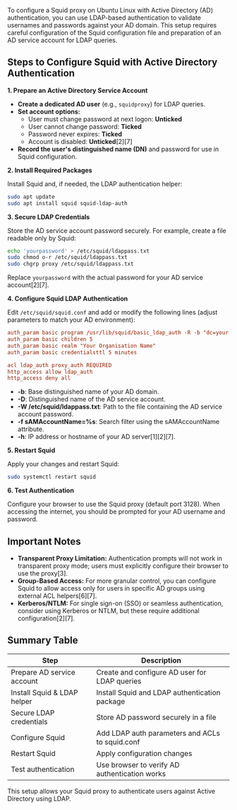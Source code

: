 To configure a Squid proxy on Ubuntu Linux with Active Directory (AD) authentication, you can use LDAP-based authentication to validate usernames and passwords against your AD domain. This setup requires careful configuration of the Squid configuration file and preparation of an AD service account for LDAP queries.

## Steps to Configure Squid with Active Directory Authentication

**1. Prepare an Active Directory Service Account**

- **Create a dedicated AD user** (e.g., `squidproxy`) for LDAP queries.
- **Set account options:**
  - User must change password at next logon: **Unticked**
  - User cannot change password: **Ticked**
  - Password never expires: **Ticked**
  - Account is disabled: **Unticked**[2][7]
- **Record the user's distinguished name (DN)** and password for use in Squid configuration.

**2. Install Required Packages**

Install Squid and, if needed, the LDAP authentication helper:

```bash
sudo apt update
sudo apt install squid squid-ldap-auth
```

**3. Secure LDAP Credentials**

Store the AD service account password securely. For example, create a file readable only by Squid:

```bash
echo 'yourpassword' > /etc/squid/ldappass.txt
sudo chmod o-r /etc/squid/ldappass.txt
sudo chgrp proxy /etc/squid/ldappass.txt
```
Replace `yourpassword` with the actual password for your AD service account[2][7].

**4. Configure Squid LDAP Authentication**

Edit `/etc/squid/squid.conf` and add or modify the following lines (adjust parameters to match your AD environment):

```conf
auth_param basic program /usr/lib/squid/basic_ldap_auth -R -b "dc=your,dc=domain,dc=com" -D "cn=squidproxy,cn=Users,dc=your,dc=domain,dc=com" -W /etc/squid/ldappass.txt -f sAMAccountName=%s -h 192.168.1.75
auth_param basic children 5
auth_param basic realm "Your Organisation Name"
auth_param basic credentialsttl 5 minutes

acl ldap_auth proxy_auth REQUIRED
http_access allow ldap_auth
http_access deny all
```
- **-b**: Base distinguished name of your AD domain.
- **-D**: Distinguished name of the AD service account.
- **-W /etc/squid/ldappass.txt**: Path to the file containing the AD service account password.
- **-f sAMAccountName=%s**: Search filter using the sAMAccountName attribute.
- **-h**: IP address or hostname of your AD server[1][2][7].

**5. Restart Squid**

Apply your changes and restart Squid:

```bash
sudo systemctl restart squid
```

**6. Test Authentication**

Configure your browser to use the Squid proxy (default port 3128). When accessing the internet, you should be prompted for your AD username and password.

## Important Notes

- **Transparent Proxy Limitation:** Authentication prompts will not work in transparent proxy mode; users must explicitly configure their browser to use the proxy[3].
- **Group-Based Access:** For more granular control, you can configure Squid to allow access only for users in specific AD groups using external ACL helpers[6][7].
- **Kerberos/NTLM:** For single sign-on (SSO) or seamless authentication, consider using Kerberos or NTLM, but these require additional configuration[2][7].

## Summary Table

| Step                         | Description                                                                 |
|------------------------------|-----------------------------------------------------------------------------|
| Prepare AD service account   | Create and configure AD user for LDAP queries                               |
| Install Squid & LDAP helper  | Install Squid and LDAP authentication package                               |
| Secure LDAP credentials      | Store AD password securely in a file                                        |
| Configure Squid              | Add LDAP auth parameters and ACLs to squid.conf                             |
| Restart Squid                | Apply configuration changes                                                 |
| Test authentication          | Use browser to verify AD authentication works                               |

This setup allows your Squid proxy to authenticate users against Active Directory using LDAP.

